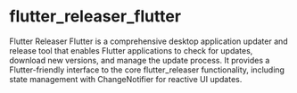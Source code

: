 # flutter_releaser_flutter

Flutter Releaser Flutter is a comprehensive desktop application updater and release tool that enables Flutter applications to check for updates, download new versions, and manage the update process. It provides a Flutter-friendly interface to the core flutter_releaser functionality, including state management with ChangeNotifier for reactive UI updates.
